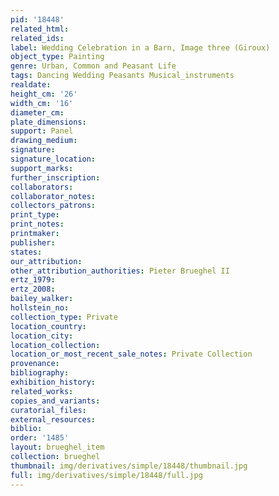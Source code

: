 ```yaml
---
pid: '18448'
related_html: 
related_ids: 
label: Wedding Celebration in a Barn, Image three (Giroux)
object_type: Painting
genre: Urban, Common and Peasant Life
tags: Dancing Wedding Peasants Musical_instruments
realdate: 
height_cm: '26'
width_cm: '16'
diameter_cm: 
plate_dimensions: 
support: Panel
drawing_medium: 
signature: 
signature_location: 
support_marks: 
further_inscription: 
collaborators: 
collaborator_notes: 
collectors_patrons: 
print_type: 
print_notes: 
printmaker: 
publisher: 
states: 
our_attribution: 
other_attribution_authorities: Pieter Brueghel II
ertz_1979: 
ertz_2008: 
bailey_walker: 
hollstein_no: 
collection_type: Private
location_country: 
location_city: 
location_collection: 
location_or_most_recent_sale_notes: Private Collection
provenance: 
bibliography: 
exhibition_history: 
related_works: 
copies_and_variants: 
curatorial_files: 
external_resources: 
biblio: 
order: '1485'
layout: brueghel_item
collection: brueghel
thumbnail: img/derivatives/simple/18448/thumbnail.jpg
full: img/derivatives/simple/18448/full.jpg
---
```

